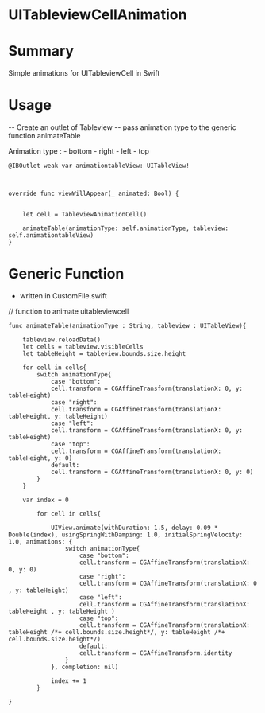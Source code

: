 # UITableviewCellAnimation

# Summary
Simple animations for UITableviewCell in Swift

# Usage

--  Create an outlet of Tableview 
-- pass animation type to the generic function animateTable

Animation type :
    - bottom
    - right
    - left
    - top


    @IBOutlet weak var animationtableView: UITableView!



    override func viewWillAppear(_ animated: Bool) {


        let cell = TableviewAnimationCell()

        animateTable(animationType: self.animationType, tableview: self.animationtableView)
    }

# Generic Function 

- written in CustomFile.swift

// function to animate uitableviewcell

    func animateTable(animationType : String, tableview : UITableView){

        tableview.reloadData()
        let cells = tableview.visibleCells
        let tableHeight = tableview.bounds.size.height

        for cell in cells{
            switch animationType{
                case "bottom":
                cell.transform = CGAffineTransform(translationX: 0, y: tableHeight)
                case "right":
                cell.transform = CGAffineTransform(translationX: tableHeight, y: tableHeight)
                case "left":
                cell.transform = CGAffineTransform(translationX: 0, y: tableHeight)
                case "top":
                cell.transform = CGAffineTransform(translationX: tableHeight, y: 0)
                default:
                cell.transform = CGAffineTransform(translationX: 0, y: 0)
            }
        }

        var index = 0

            for cell in cells{

                UIView.animate(withDuration: 1.5, delay: 0.09 * Double(index), usingSpringWithDamping: 1.0, initialSpringVelocity: 1.0, animations: {
                    switch animationType{
                        case "bottom":
                        cell.transform = CGAffineTransform(translationX: 0, y: 0)
                        case "right":
                        cell.transform = CGAffineTransform(translationX: 0 , y: tableHeight)
                        case "left":
                        cell.transform = CGAffineTransform(translationX: tableHeight , y: tableHeight )
                        case "top":
                        cell.transform = CGAffineTransform(translationX: tableHeight /*+ cell.bounds.size.height*/, y: tableHeight /*+ cell.bounds.size.height*/)
                        default:
                        cell.transform = CGAffineTransform.identity
                    }
                }, completion: nil)

                index += 1
            }

    }
